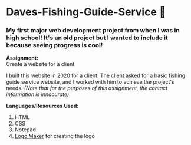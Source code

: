 # Daves-Fishing-Guide-Service &#127907;
### My first major web development project from when I was in high school! It's an old project but I wanted to include it because seeing progress is cool!

**Assignment:**  
Create a website for a client  

I built this website in 2020 for a client. The client asked for a basic fishing guide service website, and I worked with him to achieve the project's needs. *(Note that for the purposes of this assignment, the contact information is innacurate)*  

**Languages/Resources Used:**  
1. HTML
2. CSS
3. Notepad
4. [Logo Maker](https://www.logomaker.com) for creating the logo
